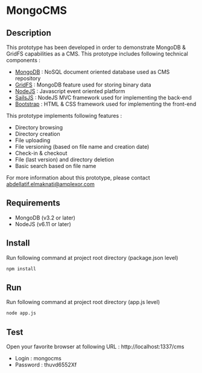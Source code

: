# MongoCMS

## Description
This prototype has been developed in order to demonstrate MongoDB & GridFS capabilities as a CMS. This prototype includes following technical components :

*   [MongoDB](https://www.mongodb.com/) : NoSQL document oriented database used as CMS repository
*   [GridFS](https://docs.mongodb.com/manual/core/gridfs/) : MongoDB feature used for storing binary data
*   [NodeJS](https://nodejs.org) : Javascript event oriented platform
*   [SailsJS](https://sailsjs.com/) : NodeJS MVC framework used for implementing the back-end
*   [Bootstrap](https://getbootstrap.com/docs/3.3/) : HTML & CSS framework used for implementing the front-end

This prototype implements following features :

*   Directory browsing
*   Directory creation
*   File uploading
*   File versioning (based on file name and creation date)
*   Check-in & checkout
*   File (last version) and directory deletion
*   Basic search based on file name

For more information about this prototype, please contact [abdellatif.elmaknati@amplexor.com](mailto:abdellatif.elmaknati@amplexor.com)


## Requirements

*   MongoDB (v3.2 or later)
*   NodeJS  (v6.11 or later)

## Install

Run following command at project root directory (package.json level)
```sh
npm install
```

## Run

Run following command at project root directory (app.js level)
```sh
node app.js
```

## Test
Open your favorite browser at following URL : http://localhost:1337/cms

*   Login : mongocms
*   Password : thuvd6552Xf


